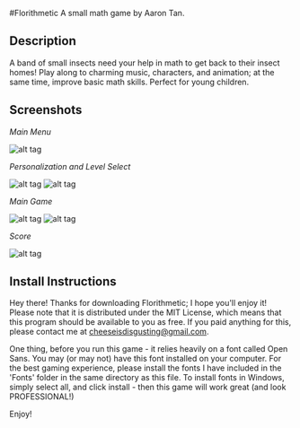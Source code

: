 #Florithmetic
A small math game by Aaron Tan.

## Description
A band of small insects need your help in math to get back to their insect homes! Play along to charming music, characters, and animation; at the same time, improve basic math skills. Perfect for young children.

## Screenshots
*Main Menu*

![alt tag](https://github.com/cheeseisdisgusting/florithmetic/blob/master/screenshots/florithmetic_main.PNG)

*Personalization and Level Select*

![alt tag](https://github.com/cheeseisdisgusting/florithmetic/blob/master/screenshots/personalization.PNG)
![alt tag](https://github.com/cheeseisdisgusting/florithmetic/blob/master/screenshots/levelSelect.PNG)

*Main Game*

![alt tag](https://github.com/cheeseisdisgusting/florithmetic/blob/master/screenshots/mainGame.PNG)
![alt tag](https://github.com/cheeseisdisgusting/florithmetic/blob/master/screenshots/Game.PNG)

*Score*

![alt tag](https://github.com/cheeseisdisgusting/florithmetic/blob/master/screenshots/results.PNG)

## Install Instructions
Hey there! Thanks for downloading Florithmetic; I hope you'll enjoy it!
Please note that it is distributed under the MIT License, which means that this program should be available to you as free. If you paid anything for this, please contact me at cheeseisdisgusting@gmail.com.

One thing, before you run this game - it relies heavily on a font called Open Sans. You may (or may not) have this font installed on your computer.
For the best gaming experience, please install the fonts I have included in the 'Fonts' folder in the same directory as this file.
To install fonts in Windows, simply select all, and click install - then this game will work great (and look PROFESSIONAL!)

Enjoy!                                           
